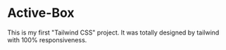 # Active-Box
This is my first "Tailwind CSS" project. It was totally designed by tailwind with 100% responsiveness.
